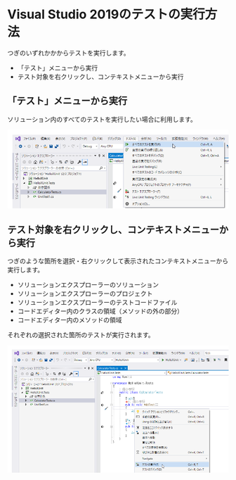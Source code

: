 # Visual Studio 2019のテストの実行方法

つぎのいずれかかからテストを実行します。

- 「テスト」メニューから実行
- テスト対象を右クリックし、コンテキストメニューから実行

## 「テスト」メニューから実行

ソリューション内のすべてのテストを実行したい場合に利用します。

![](images/vs2019-01.png)

## テスト対象を右クリックし、コンテキストメニューから実行

つぎのような箇所を選択・右クリックして表示されたコンテキストメニューから実行します。

- ソリューションエクスプローラーのソリューション
- ソリューションエクスプローラーのプロジェクト
- ソリューションエクスプローラーのテストコードファイル
- コードエディター内のクラスの領域（メソッドの外の部分）
- コードエディター内のメソッドの領域

それぞれの選択された箇所のテストが実行されます。

![](images/vs2019-02.png)


